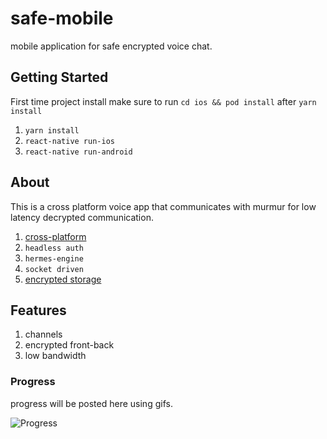 # safe-mobile

mobile application for safe encrypted voice chat.

## Getting Started

First time project install make sure to run `cd ios && pod install` after `yarn install`

1. `yarn install`
2. `react-native run-ios`
3. `react-native run-android`

## About

This is a cross platform voice app that communicates with murmur for low latency decrypted communication.

1.  [cross-platform](https://reactnative.dev/)
2. `headless auth`
3. `hermes-engine`
4. `socket driven`
5. [encrypted storage](https://rnmmkv.now.sh/#/?id=react-native-mmkv-storage)

## Features

1. channels
2. encrypted front-back
3. low bandwidth

### Progress

progress will be posted here using gifs.

![Progress](https://i.gyazo.com/3dd272429e84eb91b27548ed3a28c55d.gif)



